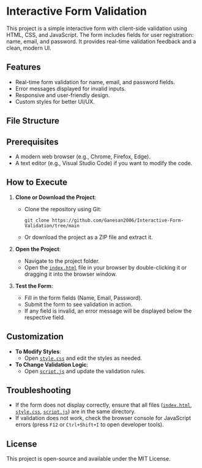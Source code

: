 # Interactive Form Validation

This project is a simple interactive form with client-side validation using HTML, CSS, and JavaScript. The form includes fields for user registration: name, email, and password. It provides real-time validation feedback and a clean, modern UI.

## Features
- Real-time form validation for name, email, and password fields.
- Error messages displayed for invalid inputs.
- Responsive and user-friendly design.
- Custom styles for better UI/UX.

## File Structure

## Prerequisites
- A modern web browser (e.g., Chrome, Firefox, Edge).
- A text editor (e.g., Visual Studio Code) if you want to modify the code.

## How to Execute
1. **Clone or Download the Project**:
   - Clone the repository using Git:
	 ```
	 git clone https://github.com/Ganesan2006/Interactive-Form-Validation/tree/main
	 ```
   - Or download the project as a ZIP file and extract it.

2. **Open the Project**:
   - Navigate to the project folder.
   - Open the [`index.html`](command:_github.copilot.openRelativePath?%5B%7B%22scheme%22%3A%22file%22%2C%22authority%22%3A%22%22%2C%22path%22%3A%22%2Fc%3A%2FUsers%2Fcse4%2Fnm%20form%2Findex.html%22%2C%22query%22%3A%22%22%2C%22fragment%22%3A%22%22%7D%2C%220fdb6200-2bae-4f8f-aed5-37f06d797b4e%22%5D "c:\Users\cse4\nm form\index.html") file in your browser by double-clicking it or dragging it into the browser window.

3. **Test the Form**:
   - Fill in the form fields (Name, Email, Password).
   - Submit the form to see validation in action.
   - If any field is invalid, an error message will be displayed below the respective field.

## Customization
- **To Modify Styles**:
  - Open [`style.css`](command:_github.copilot.openRelativePath?%5B%7B%22scheme%22%3A%22file%22%2C%22authority%22%3A%22%22%2C%22path%22%3A%22%2Fc%3A%2FUsers%2Fcse4%2Fnm%20form%2Fstyle.css%22%2C%22query%22%3A%22%22%2C%22fragment%22%3A%22%22%7D%2C%220fdb6200-2bae-4f8f-aed5-37f06d797b4e%22%5D "c:\Users\cse4\nm form\style.css") and edit the styles as needed.
- **To Change Validation Logic**:
  - Open [`script.js`](command:_github.copilot.openRelativePath?%5B%7B%22scheme%22%3A%22file%22%2C%22authority%22%3A%22%22%2C%22path%22%3A%22%2Fc%3A%2FUsers%2Fcse4%2Fnm%20form%2Fscript.js%22%2C%22query%22%3A%22%22%2C%22fragment%22%3A%22%22%7D%2C%220fdb6200-2bae-4f8f-aed5-37f06d797b4e%22%5D "c:\Users\cse4\nm form\script.js") and update the validation rules.

## Troubleshooting
- If the form does not display correctly, ensure that all files ([`index.html`](command:_github.copilot.openRelativePath?%5B%7B%22scheme%22%3A%22file%22%2C%22authority%22%3A%22%22%2C%22path%22%3A%22%2Fc%3A%2FUsers%2Fcse4%2Fnm%20form%2Findex.html%22%2C%22query%22%3A%22%22%2C%22fragment%22%3A%22%22%7D%2C%220fdb6200-2bae-4f8f-aed5-37f06d797b4e%22%5D "c:\Users\cse4\nm form\index.html"), [`style.css`](command:_github.copilot.openRelativePath?%5B%7B%22scheme%22%3A%22file%22%2C%22authority%22%3A%22%22%2C%22path%22%3A%22%2Fc%3A%2FUsers%2Fcse4%2Fnm%20form%2Fstyle.css%22%2C%22query%22%3A%22%22%2C%22fragment%22%3A%22%22%7D%2C%220fdb6200-2bae-4f8f-aed5-37f06d797b4e%22%5D "c:\Users\cse4\nm form\style.css"), [`script.js`](command:_github.copilot.openRelativePath?%5B%7B%22scheme%22%3A%22file%22%2C%22authority%22%3A%22%22%2C%22path%22%3A%22%2Fc%3A%2FUsers%2Fcse4%2Fnm%20form%2Fscript.js%22%2C%22query%22%3A%22%22%2C%22fragment%22%3A%22%22%7D%2C%220fdb6200-2bae-4f8f-aed5-37f06d797b4e%22%5D "c:\Users\cse4\nm form\script.js")) are in the same directory.
- If validation does not work, check the browser console for JavaScript errors (press `F12` or `Ctrl+Shift+I` to open developer tools).

## License
This project is open-source and available under the MIT License.
